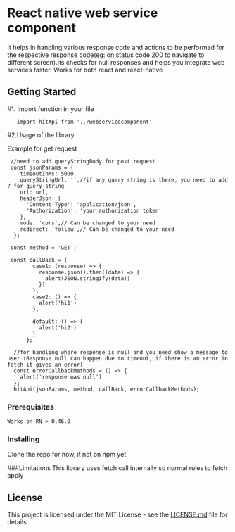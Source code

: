 # React native web service component

It helps in handling various response code and actions to be performed for the respective response code(eg: on status code 200 to navigate to different screen).Its checks for null responses and helps you integrate web services faster.
Works for both react and react-native

## Getting Started

   #1. Import function in your file

       import hitApi from '../webservicecomponent'


#2.Usage of the library

  Example for get request

     //need to add queryStringBody for post request
     const jsonParams = {
        timeoutInMs: 5000,
        queryStringUrl: '',//if any query string is there, you need to add ? for query string
        url: url,
        headerJson: {
          'Content-Type': 'application/json',
          'Authorization': 'your authorization token'
        },
        mode: 'cors',// Can be changed to your need
        redirect: 'follow',// Can be changed to your need
      };

     const method = 'GET';

     const callBack = {
            case1: (response) => {
              response.json().then((data) => {
                alert(JSON.stringify(data))
              })
            },
            case2: () => {
              alert('hi1')
            },

            default: () => {
              alert('hi2')
            }
          };

      //for handling where response is null and you need show a message to user.(Response null can happen due to timeout, if there is an error in fetch it gives an error)
      const errorCallbackMethods = () => {
        alert('response was null')
      };
      hitApi(jsonParams, method, callBack, errorCallbackMethods);




### Prerequisites
    Works on RN > 0.46.0


### Installing
   Clone the repo for now, it not on npm yet

###Limitations
   This library uses fetch call internally so normal rules to fetch apply


## License

This project is licensed under the MIT License - see the [LICENSE.md](LICENSE.md) file for details

